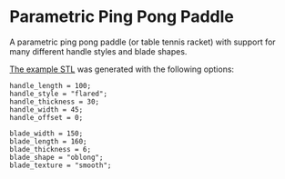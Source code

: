 Parametric Ping Pong Paddle
===========================
A parametric ping pong paddle (or table tennis racket) with support for many different handle styles and blade shapes.

[The example STL](paddle.stl) was generated with the following options:

```
handle_length = 100;
handle_style = "flared";
handle_thickness = 30;
handle_width = 45;
handle_offset = 0;

blade_width = 150;
blade_length = 160;
blade_thickness = 6;
blade_shape = "oblong";
blade_texture = "smooth";
```